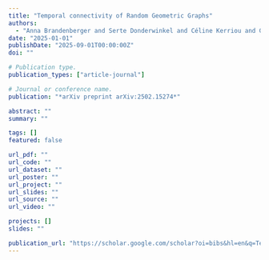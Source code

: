 ```yaml
---
title: "Temporal connectivity of Random Geometric Graphs"
authors:
  - "Anna Brandenberger and Serte Donderwinkel and Céline Kerriou and Gábor Lugosi and Rivka Mitchell"
date: "2025-01-01"
publishDate: "2025-09-01T00:00:00Z"
doi: ""

# Publication type.
publication_types: ["article-journal"]

# Journal or conference name.
publication: "*arXiv preprint arXiv:2502.15274*"

abstract: ""
summary: ""

tags: []
featured: false

url_pdf: ""
url_code: ""
url_dataset: ""
url_poster: ""
url_project: ""
url_slides: ""
url_source: ""
url_video: ""

projects: []
slides: ""

publication_url: "https://scholar.google.com/scholar?oi=bibs&hl=en&q=Temporal+connectivity+of+Random+Geometric+Graphs"
---
```

